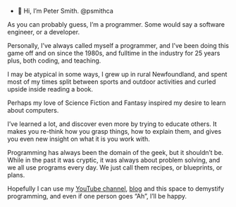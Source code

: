 - 👋 Hi, I’m Peter Smith. @psmithca

As you can probably guess, I’m a programmer.  Some would say a software engineer, or a developer.

Personally, I’ve always called myself a programmer, and I’ve been doing this game off and on since the 1980s, and fulltime in the industry for 25 years plus, both coding, and teaching.

I may be atypical in some ways, I grew up in rural Newfoundland, and spent most of my times split between sports and outdoor activities and curled upside inside reading a book.

Perhaps my love of Science Fiction and Fantasy inspired my desire to learn about computers.  

I’ve learned a lot, and discover even more by trying to educate others.  It makes you re-think how you grasp things, how to explain them, and gives you even new insight on what it is you work with.

Programming has always been the domain of the geek, but it shouldn’t be.  While in the past it was cryptic, it was always about problem solving, and we all use programs every day.  We just call them recipes, or blueprints, or plans.

Hopefully I can use my [YouTube channel](https://www.youtube.com/channel/UC3Nw7ADBfqRU7EY2Gkwp3VA), [blog](https://thepetersmith.com/blog/) and this space to demystify programming, and even if one person goes “Ah”, I’ll be happy.
